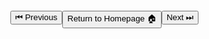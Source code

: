 <a style="float:right; margin-top: 30px"
 href='./Linked List.md'>
<button>Next ⏭</button>
</a>
<a style="float: right; margin-top:30px"
 href='../../README.md'>
<button>Return to Homepage 🏠</button>
</a>
<a style="float:right; margin-top: 30px"
 href='./2D-Array.md'>
<button>⏮ Previous</button>
</a>
